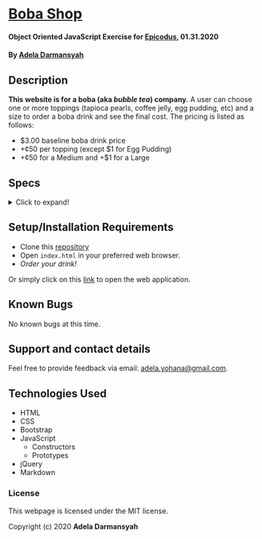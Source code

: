 # [Boba Shop](https://github.com/ayohana/boba-shop.git/)

#### Object Oriented JavaScript Exercise for [Epicodus](https://www.epicodus.com/), 01.31.2020

#### By [**Adela Darmansyah**](https://ayohana.github.io/portfolio/)

## Description

**This website is for a boba (aka _bubble tea_) company.** A user can choose one or more toppings (tapioca pearls, coffee jelly, egg pudding, etc) and a size to order a boba drink and see the final cost. The pricing is listed as follows:

* $3.00 baseline boba drink price
* +¢50 per topping (except $1 for Egg Pudding)
* +¢50 for a Medium and +$1 for a Large

## Specs

<details>
  <summary>Click to expand!</summary>

| Spec | Input | Output |
| :-------------     | :------------- | :------------- |
| **Homepage** | User accesses index.html | Homepage with user input form |
| **Program Gathers User Input for a Topping** | `Checked Checkbox:` <br> "Tapioca Pearls" | `Console:` <br> "Tapioca Pearls" |
| **Program Gathers User Input for Multiple Toppings** | `Checked Checkbox:` <br> "Tapioca Pearls", "Egg pudding" | `Console:` <br> "Tapioca Pearls", "Egg pudding" |
| **Program Gathers User Input for Size**| `Checked Radio:` <br> "Small" | `Console:` <br> "Small" |
| **Program Saves a Drink Order in a Constructor**| `Checked Checkbox:` <br> "Tapioca Pearls" <br> `Checked Radio:` <br> "Small" | `Console:` <br> testDrink = {<br>toppings: ["Tapioca Pearls"], <br>size: "Small"<br>} |
| **Program Applies Pricing of a Specific Drink Size with Toppings**| `Checked Checkbox:` <br> "Tapioca Pearls" <br> `Checked Radio:` <br> "Small" | `Console:` <br> "3.50" |
| **Program Shows Order Confirmation of Drink Size, Toppings and Price on Checkout**| `Clicked Button:` "Checkout" | `Modal:` "Order Confirmation: 1 Small milk tea with Tapioca Pearls. Total = $3.50" |
| **Program Applies Special Pricing for Egg Pudding Topping**| `Checked Checkbox:` <br> "Egg Pudding" <br> `Checked Radio:` <br> "Small" | `Modal:` "Order Confirmation: 1 Small milk tea with Egg Pudding. Total = $4.00" |
| **Program Displays Invalid Entry if Size Not Selected**| `Checked Checkbox:` <br> "Egg Pudding" <br> `Checked Radio:` <br> none | `Modal:` "Invalid Entry" |
</details>

## Setup/Installation Requirements

* Clone this [repository](https://github.com/ayohana/boba-shop.git/)
* Open `index.html` in your preferred web browser.
* _Order your drink!_

Or simply click on this [link](https://ayohana.github.io/boba-shop/) to open the web application.

## Known Bugs

No known bugs at this time.

## Support and contact details

Feel free to provide feedback via email: adela.yohana@gmail.com.

## Technologies Used

* HTML
* CSS
* Bootstrap
* JavaScript
  - Constructors
  - Prototypes
* jQuery
* Markdown

### License

This webpage is licensed under the MIT license.

Copyright (c) 2020 **Adela Darmansyah**